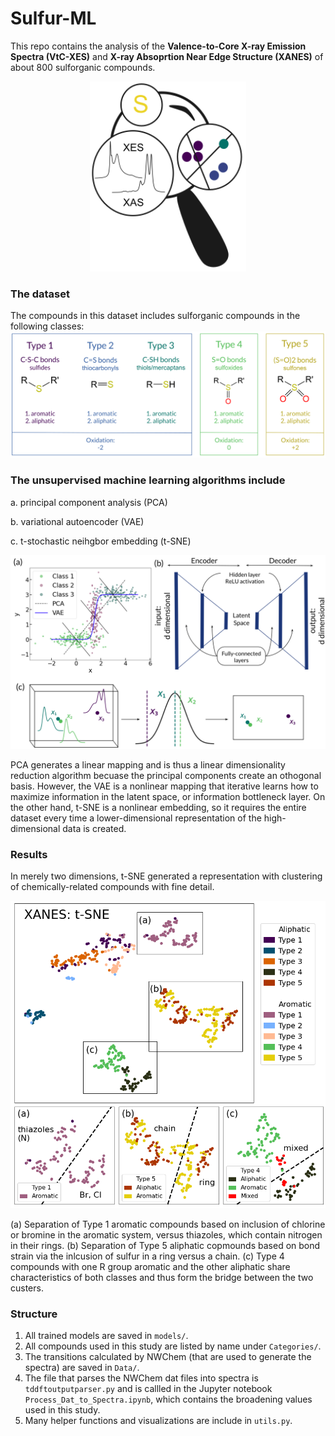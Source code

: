 # Sulfur-ML

This repo contains the analysis of the **Valence-to-Core X-ray Emission Spectra (VtC-XES)** and **X-ray Absoprtion Near Edge Structure (XANES)** of about 800 sulforganic compounds.

<div style="text-align:center"><img src="docs/TOC.svg" alt="drawing" width="250"/></div>

### The dataset
The compounds in this dataset includes sulforganic compounds in the following classes:
![dimension_reduction_overview](docs/types.svg)


### The unsupervised machine learning algorithms include

a. principal component analysis (PCA)

b. variational autoencoder (VAE)

c. t-stochastic neihgbor embedding (t-SNE)

![dimension_reduction_overview](docs/PCA_vs_VAE_vs_TSNE.svg)

PCA generates a linear mapping and is thus a linear dimensionality reduction algorithm becuase the principal components create an othogonal basis. However, the VAE is a nonlinear mapping that iterative learns how to maximize information in the latent space, or information bottleneck layer. On the other hand, t-SNE is a nonlinear embedding, so it requires the entire dataset every time a lower-dimensional representation of the high-dimensional data is created.


### Results
In merely two dimensions, t-SNE generated a representation with clustering of chemically-related compounds with fine detail.

![dimension_reduction_overview](docs/xanes_tsne_subclusters.png)

(a) Separation of Type 1 aromatic compounds based on inclusion of chlorine or bromine in the aromatic system, versus thiazoles, which contain nitrogen in their rings. (b) Separation of Type 5 aliphatic copmounds based on bond strain via the inlcusion of sulfur in a ring versus a chain. (c) Type 4 compounds with one R group aromatic and the other aliphatic share characteristics of both classes and thus form the bridge between the two custers.


### Structure
1. All trained models are saved in ```models/```.
2. All compounds used in this study are listed by name under ```Categories/```.
3. The transitions calculated by NWChem (that are used to generate the spectra) are saved in ```Data/```.
4. The file that parses the NWChem dat files into spectra is ```tddftoutputparser.py``` and is callled in the Jupyter notebook ```Process_Dat_to_Spectra.ipynb```, which contains the broadening values used in this study.
5. Many helper functions and visualizations are include in ```utils.py```.
